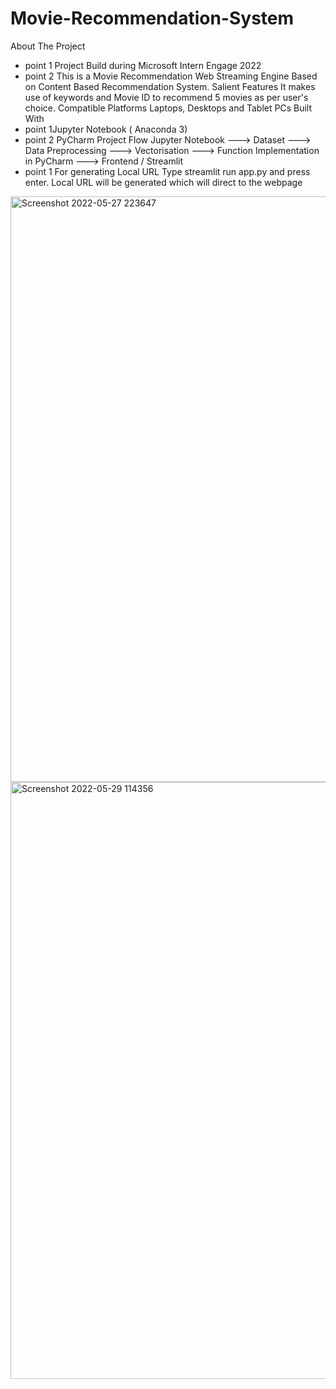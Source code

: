 # Movie-Recommendation-System
About The Project
- point 1 Project Build during Microsoft Intern Engage 2022
- point 2 This is a Movie Recommendation Web Streaming Engine Based on Content Based Recommendation System.
Salient Features
It makes use of keywords and Movie ID to recommend 5 movies as per user's choice.
Compatible Platforms
Laptops, Desktops and Tablet PCs
Built With
- point 1Jupyter Notebook ( Anaconda 3)
- point 2 PyCharm
Project Flow
Jupyter Notebook ---> Dataset ---> Data Preprocessing ---> Vectorisation ---> Function Implementation in PyCharm ---> Frontend / Streamlit
- point 1 For generating Local URL Type streamlit run app.py and press enter. Local URL will be generated which will direct to the webpage

<img width="937" alt="Screenshot 2022-05-27 223647" src="https://user-images.githubusercontent.com/81379083/170854896-dfae9e4e-e740-49ba-95c2-fba8222f185d.png">

<img width="955" alt="Screenshot 2022-05-29 114356" src="https://user-images.githubusercontent.com/81379083/170854906-23d2ecfa-5d78-4ebe-a10e-a01eb47739bf.png">
